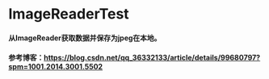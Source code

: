 # ImageReaderTest
#### 从ImageReader获取数据并保存为jpeg在本地。


#### 参考博客：https://blog.csdn.net/qq_36332133/article/details/99680797?spm=1001.2014.3001.5502
